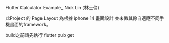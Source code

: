 Flutter Calculator Example_ Nick Lin (林士倫)

此Project 的 Page Layout 為根據 iphone 14 畫面設計
並未做其餘自適應不同手機畫面的framework。

build之前請先執行 flutter pub get


